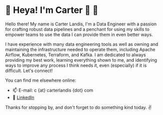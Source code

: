 # 🌊 Heya! I'm Carter 🚀 🐠

Hello there! My name is Carter Landis, I'm a Data Engineer with a passion for crafting robust data pipelines and a penchant for using my skills to empower teams to use the data I can provide them in even better ways. 

I have experience with many data engineering tools as well as owning and maintaining the infrastructure needed to operate them, including Apache Airflow, Kubernetes, Terraform, and Kafka. I am dedicated to always providing my best work, learning everything shown to me, and identifying ways to improve any process I think needs it, even (especially) if it is difficult. Let's connect!

You can find me elsewhere online:

- 📫 E-mail: c {at} carterlandis {dot} com <br/>
- 🔗 [LinkedIn](https://linkedin.com/in/ccarterlandis) <br/>

Thanks for stopping by, and don't forget to do something kind today. ✌️
